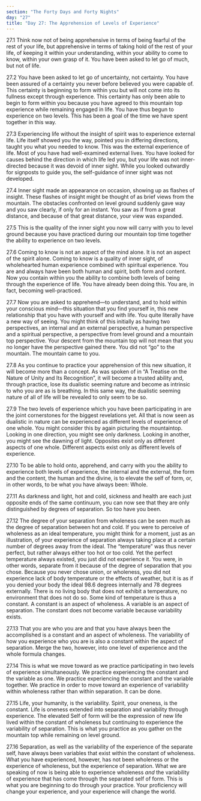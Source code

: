 ```yaml
---
section: "The Forty Days and Forty Nights"
day: "27"
title: "Day 27: The Apprehension of Levels of Experience"
---
```


27.1 Think now not of being apprehensive in terms of being fearful of
the rest of your life, but apprehensive in terms of taking hold of the
rest of your life, of keeping it within your understanding, within your
ability to come to know, within your own grasp of it. You have been
asked to let go of much, but not of life. 

27.2 You have been asked to let go of uncertainty, not certainty. You
have been assured of a certainty you never before believed you were
capable of. This certainty is beginning to form within you but will not
come into its fullness except through experience. This certainty has
only been able to begin to form within you because you have agreed to
this mountain top experience while remaining engaged in life. You have
thus begun to experience on two levels. This has been a goal of the time
we have spent together in this way. 

27.3 Experiencing life without the insight of spirit was to experience
external life. Life itself showed you the way, pointed you in differing
directions, taught you what you needed to know. This was the external
experience of life. Most of you have had well-examined external lives.
You have looked for causes behind the direction in which life led you,
but your life was not inner-directed because it was devoid of inner
sight. While you looked outwardly for signposts to guide you, the
self-guidance of inner sight was not developed. 

27.4 Inner sight made an appearance on occasion, showing up as flashes
of insight. These flashes of insight might be thought of as brief views
from the mountain. The obstacles confronted on level ground suddenly
gave way and you saw clearly, if only for an instant. You saw as if from
a great distance, and because of that great distance, your view was
expanded. 

27.5 This is the quality of the inner sight you now will carry with you
to level ground because you have practiced during our mountain top time
together the ability to experience on two levels. 

27.6 Coming to know is not an aspect of the mind alone. It is not an
aspect of the spirit alone.  Coming to know is a quality of inner sight,
of wholehearted human experience combined with spiritual experience. You
are and always have been both human and spirit, both form and content.
Now you contain within you the ability to combine both levels of being
through the experience of life. You have already been doing this. You
are, in fact, becoming well-practiced. 

27.7 Now you are asked to apprehend—to understand, and to hold within
your conscious mind—this situation that you find yourself in, this new
relationship that you have with yourself and with life. You quite
literally have a new way of seeing. You might think of this initially as
having two perspectives, an internal and an external perspective, a
human perspective and a spiritual perspective, a perspective from level
ground and a mountain top perspective. Your descent from the mountain
top will not mean that you no longer have the perspective gained there.
You did not “go” to the mountain. The mountain came to you.  

27.8 As you continue to practice your apprehension of this new
situation, it will become more than a concept. As was spoken of in “A
Treatise on the Nature of Unity and Its Recognition”, it will become a
trusted ability and, through practice, lose its dualistic seeming nature
and become as intrinsic to who you are as is breathing. In this same
way, the dualistic seeming nature of all of life will be revealed to
only seem to be so. 

27.9 The two levels of experience which you have been participating in
are the joint cornerstones for the biggest revelations yet. All that is
now seen as dualistic in nature can be experienced as different levels
of experience of one whole. You might consider this by again picturing
the mountaintop. Looking in one direction, you might see only darkness.
Looking in another, you might see the dawning of light. Opposites exist
only as different aspects of one whole. Different aspects exist only as
different levels of experience. 

27.10 To be able to hold onto, apprehend, and carry with you the ability
to experience both levels of experience, the internal and the external,
the form and the content, the human and the divine, is to elevate the
self of form, or, in other words, to be what you have always been:
Whole. 

27.11 As darkness and light, hot and cold, sickness and health are each
just opposite ends of the same continuum, you can now see that they are
only distinguished by degrees of separation. So too have you been. 

27.12 The degree of your separation from wholeness can be seen much as
the degree of separation between hot and cold. If you were to perceive
of wholeness as an ideal temperature, you might think for a moment, just
as an illustration, of your experience of separation always taking place
at a certain number of degrees away from the ideal. The “temperature”
was thus never perfect, but rather always either too hot or too cold.
Yet the perfect temperature always existed, you just did not experience
it. You were, in other words, separate from it because of the degree of
separation that you chose. Because you never chose union, or wholeness,
you did not experience lack of body temperature or the effects of
weather, but it is as if you denied your body the ideal 98.6 degrees
internally and 78 degrees externally. There is no living body that does
not exhibit a temperature, no environment that does not do so.  Some
kind of temperature is thus a constant. A constant is an aspect of
wholeness. A variable is an aspect of separation. The constant does not
become variable because variability exists. 

27.13 That you are who you are and that you have always been the
accomplished is a constant and an aspect of wholeness. The variability
of how you experience who you are is also a constant within the aspect
of separation. Merge the two, however, into one level of experience and
the whole formula changes.

27.14 This is what we move toward as we practice participating in two
levels of experience simultaneously. We practice experiencing the
constant and the variable as one. We practice experiencing the constant
and the variable together. We practice in order to move toward an
experience of variability within wholeness rather than within
separation. It can be done. 

27.15 Life, your humanity, is the variability. Spirit, your oneness, is
the constant. Life is oneness extended into separation and variability
through experience. The elevated Self of form will be the expression of
new life lived within the constant of wholeness but continuing to
experience the variability of separation. This is what you practice as
you gather on the mountain top while remaining on level ground. 

27.16 Separation, as well as the variability of the experience of the
separate self, have always been variables that exist within the constant
of wholeness. What you have experienced, however, has not been wholeness
or the experience of wholeness, but the experience of separation. What
we are speaking of now is being able to experience wholeness *and* the
variability of experience that has come through the separated self of
form. This is what you are beginning to do through your practice. Your
proficiency will change your experience, and your experience will change
the world.

